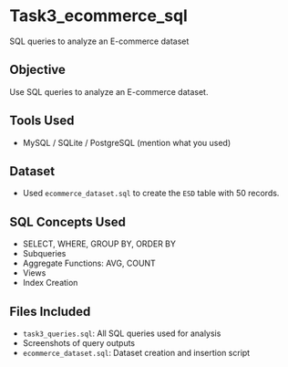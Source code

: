 # Task3_ecommerce_sql
SQL queries to analyze an E-commerce dataset

## Objective
Use SQL queries to analyze an E-commerce dataset.

## Tools Used
- MySQL / SQLite / PostgreSQL (mention what you used)

## Dataset
- Used `ecommerce_dataset.sql` to create the `ESD` table with 50 records.

## SQL Concepts Used
- SELECT, WHERE, GROUP BY, ORDER BY
- Subqueries
- Aggregate Functions: AVG, COUNT
- Views
- Index Creation

## Files Included
- `task3_queries.sql`: All SQL queries used for analysis
- Screenshots of query outputs
- `ecommerce_dataset.sql`: Dataset creation and insertion script

